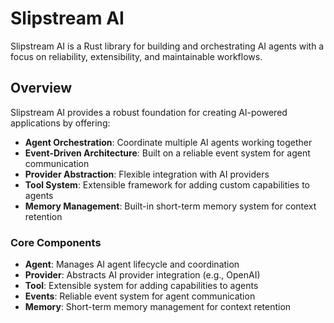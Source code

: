 # Slipstream AI

Slipstream AI is a Rust library for building and orchestrating AI agents with a focus
on reliability, extensibility, and maintainable workflows.

## Overview

Slipstream AI provides a robust foundation for creating AI-powered applications by offering:

- **Agent Orchestration**: Coordinate multiple AI agents working together
- **Event-Driven Architecture**: Built on a reliable event system for agent communication
- **Provider Abstraction**: Flexible integration with AI providers
- **Tool System**: Extensible framework for adding custom capabilities to agents
- **Memory Management**: Built-in short-term memory system for context retention

### Core Components

- **Agent**: Manages AI agent lifecycle and coordination
- **Provider**: Abstracts AI provider integration (e.g., OpenAI)
- **Tool**: Extensible system for adding capabilities to agents
- **Events**: Reliable event system for agent communication
- **Memory**: Short-term memory management for context retention
